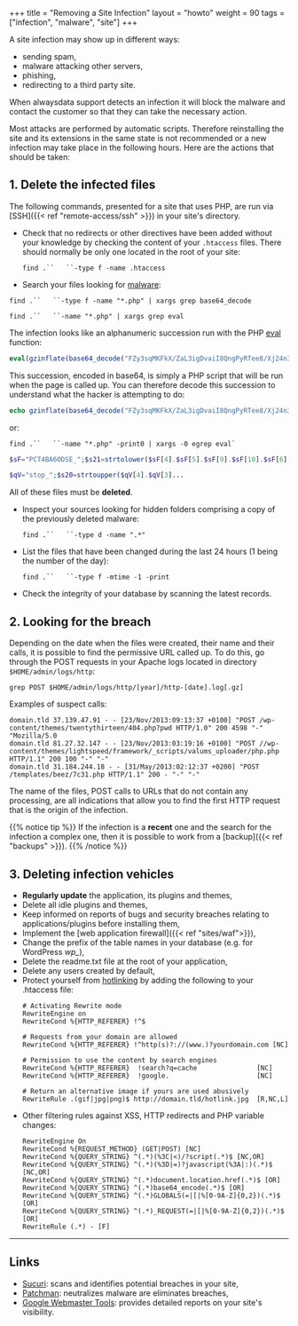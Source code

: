 +++
title = "Removing a Site Infection"
layout = "howto"
weight = 90
tags = ["infection", "malware", "site"]
+++

A site infection may show up in different ways:

- sending spam,
- malware attacking other servers,
- phishing,
- redirecting to a third party site.

When alwaysdata support detects an infection it will block the malware and contact the customer so that they can take the necessary action.

Most attacks are performed by automatic scripts. Therefore reinstalling the site and its extensions in the same state is not recommended or a new infection may take place in the following hours. Here are the actions that should be taken:

## 1. Delete the infected files

The following commands, presented for a site that uses PHP, are run via [SSH]({{< ref "remote-access/ssh" >}}) in your site's directory.

-   Check that no redirects or other directives have been added without your knowledge by checking the content of your `.htaccess` files. There should normally be only one located in the root of your site:
    ```
    find .``   ``-type f -name .htaccess
    ```

-   Search your files looking for [malware](https://en.wikipedia.org/wiki/Malware):

  ```
  find .``   ``-type f -name "*.php" | xargs grep base64_decode
  ```

  ```
  find .``   ``-name "*.php" | xargs grep eval
  ```

The infection looks like an alphanumeric succession run with the PHP
[eval](https://www.php.net/manual/en/function.eval.php) function:

```php
eval(gzinflate(base64_decode("FZy3sqMKFkX/ZaL3igDvaiI8QngPyRTee8/Xj24n3UFfCcE5e6+li1ScSf9P9TZj2Sd78U+abAWB/S8vsikv/vmPGL9ie7zfvQtBPE2Nzt4HaPd3Q0M1RB6eMYgHwFxCOF+T7/ppow3C7Tl5m9bcQWIs4uYlcw4Envy7f1QeBO4UpzkUACLAO8UvWkhraTtMMWF5rcCGA10u37A0klvx9GzqtUvc2arSuDhOsuvsRdbfTEW1C2IEAhBYr5uEHE/e4voIvKAhvBQJVQg0FD6i6KITcQ97cKjF7dSikH5jVZkgtqk/WoMZgF7NJmjon4izeYBw1d9Ll3Avr5O3g3LzoM192DV8f0tn/FJGIyGRo92...")));
```

This succession, encoded in base64, is simply a PHP script that will be
run when the page is called up. You can therefore decode this succession
to understand what the hacker is attempting to do:

```php
echo gzinflate(base64_decode("FZy3sqMKFkX/ZaL3igDvaiI8QngPyRTee8/Xj24n3UFfCcE5e6..."));
```

or:

```
find .``   ``-name "*.php" -print0 | xargs -0 egrep eval`
```

```php
$sF="PCT4BA6ODSE_";$s21=strtolower($sF[4].$sF[5].$sF[9].$sF[10].$sF[6]...
```
    
```php
$qV="stop_";$s20=strtoupper($qV[4].$qV[3]...
```

All of these files must be **deleted**.

-   Inspect your sources looking for hidden folders comprising a copy of the previously deleted malware:
    
    ```
    find .``   ``-type d -name ".*"
    ```

-   List the files that have been changed during the last 24 hours (1 being the number of the day):

    ```
    find .``   ``-type f -mtime -1 -print
    ```

-   Check the integrity of your database by scanning the latest records.

## 2. Looking for the breach

Depending on the date when the files were created, their name and their calls, it is possible to find the permissive URL called up. To do this, go through the POST requests in your Apache logs located in directory `$HOME/admin/logs/http`:

```
grep POST $HOME/admin/logs/http/[year]/http-[date].log[.gz]
```

Examples of suspect calls:

```
domain.tld 37.139.47.91 - - [23/Nov/2013:09:13:37 +0100] "POST /wp-content/themes/twentythirteen/404.php?pwd HTTP/1.0" 200 4598 "-" "Mozilla/5.0 
domain.tld 81.27.32.147 - - [23/Nov/2013:03:19:16 +0100] "POST //wp-content/themes/lightspeed/framework/_scripts/valums_uploader/php.php HTTP/1.1" 200 100 "-" "-"
domain.tld 31.184.244.18 - - [31/May/2013:02:12:37 +0200] "POST /templates/beez/7c31.php HTTP/1.1" 200 - "-" "-"
```

The name of the files, POST calls to URLs that do not contain any processing, are all indications that allow you to find the first HTTP request that is the origin of the infection.

{{% notice tip %}}
If the infection is a **recent** one and the search for the infection a complex one, then it is possible to work from a [backup]({{< ref "backups" >}}).
{{% /notice %}}

## 3. Deleting infection vehicles

- **Regularly update** the application, its plugins and themes,
- Delete all idle plugins and themes,
- Keep informed on reports of bugs and security breaches relating to applications/plugins before installing them,
- Implement the [web application firewall]({{< ref "sites/waf">}}),
- Change the prefix of the table names in your database (e.g. for WordPress *wp_*),
- Delete the readme.txt file at the root of your application,
- Delete any users created by default,
- Protect yourself from [hotlinking](https://en.wikipedia.org/wiki/Inline_linking) by adding the following to your .htaccess file:
    ```
    # Activating Rewrite mode
    RewriteEngine on
    RewriteCond %{HTTP_REFERER} !^$
    
    # Requests from your domain are allowed
    RewriteCond %{HTTP_REFERER} !^http(s)?://(www.)?yourdomain.com [NC]
    
    # Permission to use the content by search engines
    RewriteCond %{HTTP_REFERER}  !search?q=cache               [NC]
    RewriteCond %{HTTP_REFERER}  !google.                      [NC]
    
    # Return an alternative image if yours are used abusively
    RewriteRule .(gif|jpg|png)$ http://domain.tld/hotlink.jpg  [R,NC,L]
    ```
- Other filtering rules against XSS, HTTP redirects and PHP variable
    changes:
    ```
    RewriteEngine On
    RewriteCond %{REQUEST_METHOD} (GET|POST) [NC]
    RewriteCond %{QUERY_STRING} ^(.*)(%3C|<)/?script(.*)$ [NC,OR]
    RewriteCond %{QUERY_STRING} ^(.*)(%3D|=)?javascript(%3A|:)(.*)$ [NC,OR]
    RewriteCond %{QUERY_STRING} ^(.*)document.location.href(.*)$ [OR]
    RewriteCond %{QUERY_STRING} ^(.*)base64_encode(.*)$ [OR]
    RewriteCond %{QUERY_STRING} ^(.*)GLOBALS(=|[|%[0-9A-Z]{0,2})(.*)$ [OR]
    RewriteCond %{QUERY_STRING} ^(.*)_REQUEST(=|[|%[0-9A-Z]{0,2})(.*)$ [OR]
    RewriteRule (.*) - [F]
    ```

---
## Links

  - [Sucuri](http://sucuri.net/): scans and identifies potential breaches in your site,
  - [Patchman](https://www.patchman.co/): neutralizes malware are eliminates breaches,
  - [Google Webmaster Tools](https://www.google.com/webmasters/tools/home): provides detailed reports on your site's visibility.
